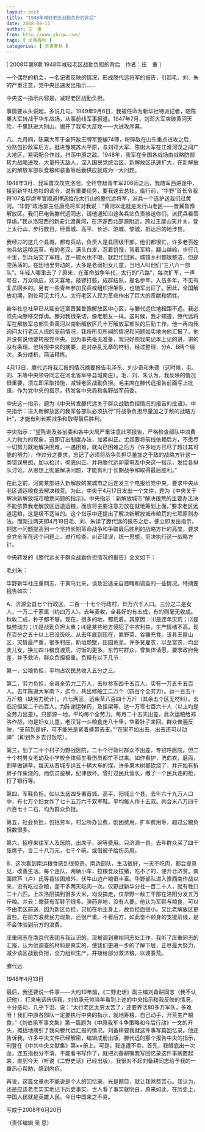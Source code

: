 ```yaml
---
layout: post
title: "1948年减轻老区战勤负担的背后"
date: 2008-09-15
author: 庄　重
from: http://www.yhcqw.com/
tags: [ 炎黄春秋 ]
categories: [ 炎黄春秋 ]
---
```



[ 2008年第9期 1948年减轻老区战勤负担的背后　作者：庄　重 ]

一个偶然的机会，一名记者反映的情况，形成滕代远将军的报告，引起毛、刘、朱的严重注意，党中央迅速发出指示……

中央这一指示内容是，减轻老区战勤负担。


事情要从头说起，多说几句。1949年9月6日，我被任命为新华社特派记者，随陈粟大军转战于华东战场，从事前线军事报道。1947年7月，刘邓大军突破黄河天险，千里跃进大别山，揭开了我军大反攻——大进攻序幕。


八、九月间，陈粟大军于全歼敌王牌军整编74师，粉碎敌在山东重点进攻之后，分路包抄敌军后方。挺进豫皖苏大平原，与刘邓大军、陈谢大军在江淮河汉之间广大地区，紧密配合作战，扫荡中原之敌。1948年，我军在全国各战场由战略防御转为战略进攻，大量歼灭敌人，深入国民党统治区。新解放区迅速扩大，在新解放区的解放军部队食粮和装备等后勤供应就成为一大问题。


1948年3月，我军首次攻克洛阳，全歼守敌青年军206师之后，我随军西进途中，接到新华社总社的调令，说有重要任务，要我速去总社。临行前，“华野”首长令我将107名俘虏军官顺道押送给在太行山的滕代远将军，派兵一个连护送我们过黄河。“华野”政治部主任唐亮将军对我说：“黄河以北就是太行山老区——晋冀鲁豫解放区。我们已电告滕代远同志，请他通知沿途各兵站负责接送你们，派民兵看管俘虏。”我从洛阳西的新安北渡黄河，在济源西北邵源附近，跨过王屋山天井关，登上太行山，步行数日，经晋城、高平、长治、潞城、黎城，抵达目的地涉县。


我经过的这几个县城，都有兵站，负责人是县团级干部。他们都很忙。许多老百姓向兵站运粮运草。有的老汉，满头白发，忍着饥饿，背着军粮，翻山越岭，步行几十里，到兵站交了军粮，连一碗水也不喝，就赶忙回家。城镇乡村都很整洁，但是空荡荡的。在田地里劳动的，大多是老弱妇女儿童，当地人叫他们“三八六一部队”。年轻人哪里去了？原来，在革命战争年代，太行的“八路”，每次扩军，一声号召，万众响应，欢天喜地，敲锣打鼓，成群结队，报名参军，入伍多年，不见有复员回乡的。另有一些青年参加民兵或组织担架队，也随军出征了。因此，全国解放初期，到处可见太行人。太行老区人民为革命作出了巨大的贡献和牺牲。


新华社总社早已从延安迁至晋冀鲁豫解放区中心区，与滕代远住地相距不远。我必须先向滕移交俘虏。滕对我很亲切，像老朋友一样。这时候，我才知道，滕代远将军在解放军总部负责黄河以南新解放区几十万解放军部队的后勤工作。他一再向我询问太行老区人民的支前情况，我将所见所闻的情况和问题如实地向他汇报了。他并没有说他要转报党中央。因为事先毫无准备，我只好照我笔记本上记的讲，讲的没有条理。他转报中央的摘要，是对杂乱无章的材料，经过整理，分A、B两个层次，条分缕析，简洁精练。


4月13日，滕代远将我汇报的情况摘要报告毛泽东、刘少奇和朱德（这时候，毛、刘、朱等中央领导同志在河北省阜平县城南庄）。毛、刘、朱认为，我反映的情况很重要，须立即采取措施，减轻老区战勤负担。毛主席在滕代远报告前面写上批语，作为党中央的指示，转发各中央局和各野战军前委。


中央这一指示，题为《中央转发滕代远关于群众战勤负担情况的报告的批语》。中央指示：进入新解放区的我军各部队必须执行“将战争负担尽量加之于敌的战略方针”，才能有利长期战争和取得最后胜利。


中央指示：“望陈谢及各前委和各中央局严重注意此项报告，严格检查部队中浪费人力物力的现象，迅即订出制度办法，加紧纠正。尤其要将前线依赖后方，不愿尽一切努力就地解决困难，一遇困难，就向已困难之后方（许多地方已尽了超过其可能的努力），作过分之要求，忘记了必须将战争负担尽量加之于敌的战略方针这一类错误思想，加以检讨，彻底纠正。并将滕代远卯覃电及中央这一指示，发给各纵队讨论，从思想上彻底解决问题，才能有利于长期战争和取得最后胜利。”


在此之前，河南某部进入新解放的某城市之后连发三个电报给党中央，要求中央从老区调运粮食去解决粮荒。为此，中央于4月17日发出一个文件，题为《中央关于解决新解放城市粮荒问题的指示》。中央指示：新解放城市“解决粮荒的主要办法决不能依靠我老解放区远道运粮，而应将主要注意力放在就地筹划上面。”要求老区远道运粮，这是极不适当的。这个指示中还提出了解决新解放城市粮荒的七项原则办法。而刚过两天即4月19日毛、刘、朱读了滕代远的报告之后，便立即发出指示，把这一问题提高到一个坚持长期革命战争和争取最后胜利的战略方针的高度，要求全党全军在这个问题上，进行检查，纠正错误，统一思想，坚决执行这一战略方针。

中央转发的《滕代远关于群众战勤负担情况的报告》全文如下：

毛刘朱：

华野新华社庄重同志，于寅马北来，谈及沿途亲自目睹和调查的一些情况。特摘要报告如次：


A．济源全县七个行政区，二百一十七个行政村，廿万六千人口。三分之二是女人，一万二千家属（约四万人）。去年麦收，全县好的有五成，有的则毫无收成。秋收二成，种子都不够。现在，很多的地，都荒着。其原因：⑴是连年灾荒；⑵是缺劳动力；⑶是战勤负担太重；⑷是某些地方侵犯了中农利益，生产情绪不高。现在百分之五十以上已没饭吃。从去年底到现在，靠野菜、谷糠充食。该县王屋山区，灾情最严重，很多村庄，断垣颓壁，田园荒芜。许多贫雇农，以至富农，均出卖儿女，换三四斗粮食渡荒，讨饭的更多。东竹村群众，曾集体请愿，要求政府免差，并予救济，群众负担极重。负担有以下几节：

第一，公粮负担，平均占农民总收入五分之三。


第二，劳力负担，全县全劳力二万人，去秋参军四千五百人，实有一万五千五百人。去年陈谢大军南下，迄今，共出修船工二万个（四百个全劳力）。运一百五十万斤粮（缺劳力统计）。六七两区，运柴草八百四十万斤（其余五个区无材料）。去临汾担架二千四百人。为陈谢运弹药，及担架等，达一万零七百六十人（以上均是全劳力出差）。只邵源一地，平均每个全劳力，每月二十五天出差。此次运粮给郑洛作战，均是妇女儿童，老汉背一斗粮食走八十里，空着肚子来回。群众普遍反映，“支前到是好，可不能光是紧着裤带去支。”“在家不如出去，出去还可以动弹”（即到外乡去讨饭吃）。


第三，划了二十个村子为野战医院，二十个行政村群众不出差，专招呼医院。但二十个村男女老幼及小学校全体师生看伤员都忙不过来。如作看护，洗血衣，磨面，割草做铺草，每天从晋城专运五十辆大车的煤，许多果木树都砍烧了，并开始有拆房子作柴烧的。而伤员蛮横，纪律很坏。曾打过民兵营长，缴了一个民兵连的枪，打了银行等。


第四，军鞋负担。如以太岳四专署晋城、高平、阳城三个县，去年六十九万人口中，有七万个妇女作了七十五万六千双军鞋。平均每人作十五双。共合米八万四千六百七十二石，均为群众负担。

第五，社会负担，包括劳军，村公所办公费，剧团费用，扩军费用等，超过公粮负担数很多。

第六，招呼来往军人及医院，出席子、碗等费用。只济源一县，去年群众买了四千张席子，合二十八万元，七千个碗，或借被子给伤员用。


B．这次看到南运粮食感到很惊奇。南边部队，生活很好，一天不吃肉，都会提意见，改善生活。每个连队，两辆小车，拉粮食及拉猪，吃不了的，便开仓济贫。南面除芦（卢）氏等县较困难外，伏牛山边产粮很丰富。华野部队进入豫西南作战以来，没有吃过杂粮，差不多两天吃肉一次。仅野战新华分社一百二十人，就有牲口二十六匹。上次洛阳搞到很多大米，均没搞走，仅华野一敌工干部在洛阳分发五万斤粮。并云：缴获有军鞋子很多。弹药弃地，没有人要。他认为军鞋与粮食，可以不由老区前送，因为新区负担，只加在地主身上，故负担面很小。又比老解放区更富些。在前方浪费民力现象，还很严重。不看后方，如此奋不顾身的支援前线，是不会体验到前方的浪费。


庄重同志在南京代表团与我认识的，现被调到粟裕同志处工作。我听了庄重同志的汇报，认为他调查的材料是真实的，使我们更进一步的了解下层，正尽最大努力，减少该区战勤负担，全力组织生产，并拨给部分救济粮，以渡春荒。

滕代远

1948年4月13日


最后，我还要说一件事——大约10年前，《二野史话》副主编刘备耕同志（我不认识他），打来电话告诉我，刘伯承元帅当年看到上述的中央指示和我反映的情况，十分感动，几乎下泪，说：“太行老区太穷太苦了，还要养活80多万军队，多难呀！我们中原各部队一定要执行中央的指示，就地筹粮，自己动手，开荒生产粮食。”《刘伯承军事文集》第一篇题为《中原我军斗争策略和今后行动》一文的开头，概括地摘引了我向滕代远汇报的情况。刘备耕要我就这件事写篇回忆录。他还告诉我，许多中央文件已经解密，编辑成册出版，滕代远的那个报告中央的指示，刊登在《中共中央文献集》第××册上。可是，我连遭不幸。首先，我眼底出一次血，连五指也分不清，不能看书写作了，就把刘备耕嘱我写回忆录这件事搁置起来，直到今天（听说《二野史话》已经出版）。我很对不起刘备耕同志给予我的一番热心帮助，感到内疚。


再说，这篇文章也不能说是个人的回忆录。光是题目，就让我煞费苦心。我认为，还是应该老老实实地记下历史事实。世人看了事实就明白，原来如此，在历史上，中国人民就是英雄人民。今日中国来之不易。

写成于2008年6月20日

（责任编辑 吴 思）


